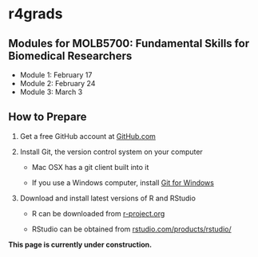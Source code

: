 # r4grads
## Modules for MOLB5700: Fundamental Skills for Biomedical Researchers


- Module 1: February 17
- Module 2: February 24
- Module 3: March 3


## How to Prepare 

1. Get a free GitHub account at [GitHub.com](https://github.com)

2. Install Git, the version control system on your computer

	- Mac OSX has a git client built into it
	
	- If you use a Windows computer, install [Git for Windows](https://gitforwindows.org/)

3. Download and install latest versions of R and RStudio

	- R can be downloaded from [r-project.org](https://r-project.org)

	- RStudio can be obtained from [rstudio.com/products/rstudio/](https://rstudio.com/products/rstudio/)



**This page is currently under construction.**






